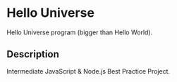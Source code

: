 # Hello Universe

Hello Universe program (bigger than Hello World).

## Description

Intermediate JavaScript & Node.js Best Practice Project.
